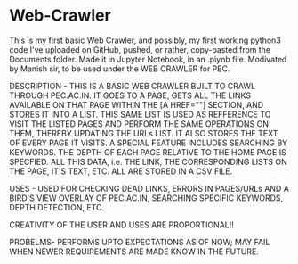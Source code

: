 # Web-Crawler
This is my first basic Web Crawler, and possibly, my first working python3 code I've uploaded on GitHub, pushed, or rather, copy-pasted from the Documents folder. 
Made it in Jupyter Notebook, in an .piynb file.
Modivated by Manish sir, to be used under the WEB CRAWLER for PEC.


DESCRIPTION -
THIS IS A BASIC WEB CRAWLER BUILT TO CRAWL THROUGH PEC.AC.IN.
IT GOES TO A PAGE, GETS ALL THE LINKS AVAILABLE ON THAT PAGE WITHIN THE [A HREF=""] SECTION, AND STORES IT INTO A LIST.
THIS SAME LIST IS USED AS REFFERENCE TO VISIT THE LISTED PAGES AND PERFORM THE SAME OPERATIONS ON THEM, THEREBY UPDATING THE URLs LIST.
IT ALSO STORES THE TEXT OF EVERY PAGE IT VISITS.
A SPECIAL FEATURE INCLUDES SEARCHING BY KEYWORDS.
THE DEPTH OF EACH PAGE RELATIVE TO THE HOME PAGE IS SPECFIED.
ALL THIS DATA, i.e. THE LINK, THE CORRESPONDING LISTS ON THE PAGE, IT'S TEXT, ETC. ALL ARE STORED IN A CSV FILE.
    
USES -
USED FOR CHECKING DEAD LINKS, ERRORS IN PAGES/URLs AND A BIRD'S VIEW OVERLAY OF PEC.AC.IN, SEARCHING SPECIFIC KEYWORDS, DEPTH DETECTION, ETC. 
    
    
   CREATIVITY OF THE USER AND USES ARE PROPORTIONAL!!
  
  
PROBELMS-
PERFORMS UPTO EXPECTATIONS AS OF NOW; MAY FAIL WHEN NEWER REQUIREMENTS ARE MADE KNOW IN THE FUTURE.
